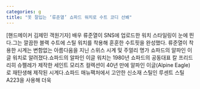 ```yaml
---
categories: g
title: "옷 잘입는 ‘류준열’ 쇼파드 워치로 수트 코디 선봬"
---
```

[핸드메이커 김제민 객원기자] 배우 류준열이 SNS에 업로드한 워치 스타일링이 눈에 띈다.그는 깔끔한 블랙 수트에 스틸 워치를 착용해 훈훈한 수트핏을 완성했다. 류준열이 착용한 시계는 변함없는 아름다움을 지닌 스위스 시계 및 주얼리 명가 쇼파드의 알파인 이글 워치로 알려졌다.쇼파드의 알파인 이글 워치는 1980년 쇼파드의 공동대표 칼 프리드리히 슈펠레가 제작한 세인트 모리츠 컬렉션이 40년 만에 알파인 이글(Alpine Eagle)로 재탄생해 제작된 시계다.쇼파드 매뉴팩처에서 고안한 신소재 스틸인 루센트 스틸 A223을 사용해 더욱